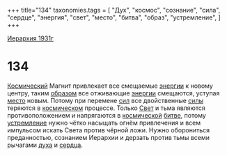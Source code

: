 +++
title="134"
taxonomies.tags = [
"Дух",
"космос",
"сознание",
"сила",
"сердце",
"энергия",
"свет",
"место",
"битва",
"образ",
"устремление",
]
+++

[Иерархия 1931г](/agni/19312)

# 134

[Космический](/tags/космос) Магнит привлекает все смещаемые [энергии](/tags/энергия) к новому центру, таким [образом](/tags/образ) все отживающие [энергии](/tags/энергия) смещаются, уступая [место](/tags/место) новым. Потому при перемене [сил](/tags/сила) все двойственные [силы](/tags/сила) теряются в [космическом](/tags/космос) процессе. Только [Свет](/tags/свет) и тьма являются противоположением и напрягаются в [космической](/tags/космос) [битве](/tags/битва), потому [устремление](/tags/устремление) нужно чётко насыщать огнём привлечения и всем импульсом искать Света против чёрной ложи. Нужно оборониться преданностью, сознанием Иерархии и дерзать против тьмы всеми рычагами [духа](/tags/Дух) и [сердца](/tags/сердце).   

